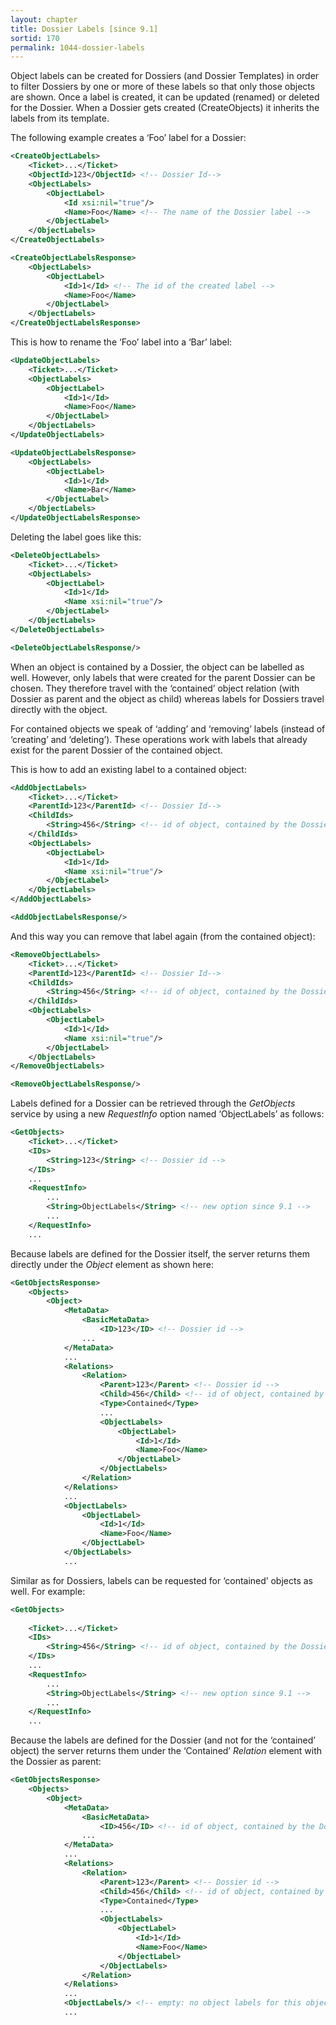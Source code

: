 ```yaml
---
layout: chapter
title: Dossier Labels [since 9.1]
sortid: 170
permalink: 1044-dossier-labels
---
```


Object labels can be created for Dossiers (and Dossier Templates) in order to filter Dossiers by one or more of these 
labels so that only those objects are shown. Once a label is created, it can be updated (renamed) or deleted for the Dossier. 
When a Dossier gets created (CreateObjects) it inherits the labels from its template.

The following example creates a ‘Foo’ label for a Dossier:

```xml
<CreateObjectLabels>
    <Ticket>...</Ticket>
    <ObjectId>123</ObjectId> <!-- Dossier Id-->
    <ObjectLabels>
        <ObjectLabel>
            <Id xsi:nil="true"/>
            <Name>Foo</Name> <!-- The name of the Dossier label -->
        </ObjectLabel>
    </ObjectLabels>
</CreateObjectLabels>
```

```xml
<CreateObjectLabelsResponse>
    <ObjectLabels>
        <ObjectLabel>
            <Id>1</Id> <!-- The id of the created label -->
            <Name>Foo</Name>
        </ObjectLabel>
    </ObjectLabels>
</CreateObjectLabelsResponse>
```

This is how to rename the ‘Foo’ label into a ‘Bar’ label:

```xml
<UpdateObjectLabels>
    <Ticket>...</Ticket>
    <ObjectLabels>
        <ObjectLabel>
            <Id>1</Id>
            <Name>Foo</Name>
        </ObjectLabel>
    </ObjectLabels>
</UpdateObjectLabels>
```

```xml
<UpdateObjectLabelsResponse>
    <ObjectLabels>
        <ObjectLabel>
            <Id>1</Id>
            <Name>Bar</Name>
        </ObjectLabel>
    </ObjectLabels>
</UpdateObjectLabelsResponse>
```

Deleting the label goes like this:

```xml
<DeleteObjectLabels>
    <Ticket>...</Ticket>
    <ObjectLabels>
        <ObjectLabel>
            <Id>1</Id>
            <Name xsi:nil="true"/>
        </ObjectLabel>
    </ObjectLabels>
</DeleteObjectLabels>
```

```xml
<DeleteObjectLabelsResponse/>
```

When an object is contained by a Dossier, the object can be labelled as well. However, only labels that were created for 
the parent Dossier can be chosen. They therefore travel with the ‘contained’ object relation (with Dossier as parent and 
the object as child) whereas labels for Dossiers travel directly with the object.

For contained objects we speak of ‘adding’ and ‘removing’ labels (instead of ‘creating’ and ‘deleting’). These operations 
work with labels that already exist for the parent Dossier of the contained object.

This is how to add an existing label to a contained object:

```xml
<AddObjectLabels>
    <Ticket>...</Ticket>
    <ParentId>123</ParentId> <!-- Dossier Id-->
    <ChildIds>
        <String>456</String> <!-- id of object, contained by the Dossier (ParentId) -->
    </ChildIds>
    <ObjectLabels>
        <ObjectLabel>
            <Id>1</Id>
            <Name xsi:nil="true"/>
        </ObjectLabel>
    </ObjectLabels>
</AddObjectLabels>
```

```xml
<AddObjectLabelsResponse/>
```

And this way you can remove that label again (from the contained object):

```xml
<RemoveObjectLabels>
    <Ticket>...</Ticket>
    <ParentId>123</ParentId> <!-- Dossier Id-->
    <ChildIds>
        <String>456</String> <!-- id of object, contained by the Dossier (ParentId) -->
    </ChildIds>
    <ObjectLabels>
        <ObjectLabel>
            <Id>1</Id>
            <Name xsi:nil="true"/>
        </ObjectLabel>
    </ObjectLabels>
</RemoveObjectLabels>
```

```xml
<RemoveObjectLabelsResponse/>
```

Labels defined for a Dossier can be retrieved through the *GetObjects* service by using a new *RequestInfo* option named 
‘ObjectLabels’ as follows:

```xml
<GetObjects>
    <Ticket>...</Ticket>
    <IDs>
        <String>123</String> <!-- Dossier id -->
    </IDs>
    ...
    <RequestInfo>
        ...
        <String>ObjectLabels</String> <!-- new option since 9.1 -->
        ...
    </RequestInfo>
    ...
```
Because labels are defined for the Dossier itself, the server returns them directly under the *Object* element 
as shown here:

```xml
<GetObjectsResponse>
    <Objects>
        <Object>
            <MetaData>
                <BasicMetaData>
                    <ID>123</ID> <!-- Dossier id -->
                ...
            </MetaData>
            ...
            <Relations>
                <Relation>
                    <Parent>123</Parent> <!-- Dossier id -->
                    <Child>456</Child> <!-- id of object, contained by the Dossier (Parent) -->
                    <Type>Contained</Type>
                    ...
                    <ObjectLabels>
                        <ObjectLabel>
                            <Id>1</Id>
                            <Name>Foo</Name>                   
                        </ObjectLabel>
                    </ObjectLabels>
                </Relation>
            </Relations>
            ...
            <ObjectLabels>
                <ObjectLabel>
                    <Id>1</Id>
                    <Name>Foo</Name>
                </ObjectLabel>
            </ObjectLabels>
            ...
```

Similar as for Dossiers, labels can be requested for ‘contained’ objects as well. For example:

```xml
<GetObjects>
 
    <Ticket>...</Ticket>
    <IDs>
        <String>456</String> <!-- id of object, contained by the Dossier -->
    </IDs>
    ...
    <RequestInfo>
        ...
        <String>ObjectLabels</String> <!-- new option since 9.1 -->
        ...
    </RequestInfo>
    ...
```

Because the labels are defined for the Dossier (and not for the ‘contained’ object) the server returns them under 
the ‘Contained’ *Relation* element with the Dossier as parent:

```xml
<GetObjectsResponse>
    <Objects>
        <Object>
            <MetaData>
                <BasicMetaData>
                    <ID>456</ID> <!-- id of object, contained by the Dossier -->
                ...
            </MetaData>
            ...
            <Relations>
                <Relation>
                    <Parent>123</Parent> <!-- Dossier id -->
                    <Child>456</Child> <!-- id of object, contained by the Dossier (Parent) -->
                    <Type>Contained</Type>
                    ...
                    <ObjectLabels>
                        <ObjectLabel>
                            <Id>1</Id>
                            <Name>Foo</Name>                    
                        </ObjectLabel>
                    </ObjectLabels>
                </Relation>
            </Relations>
            ...
            <ObjectLabels/> <!-- empty: no object labels for this object type -->
            ...
```
